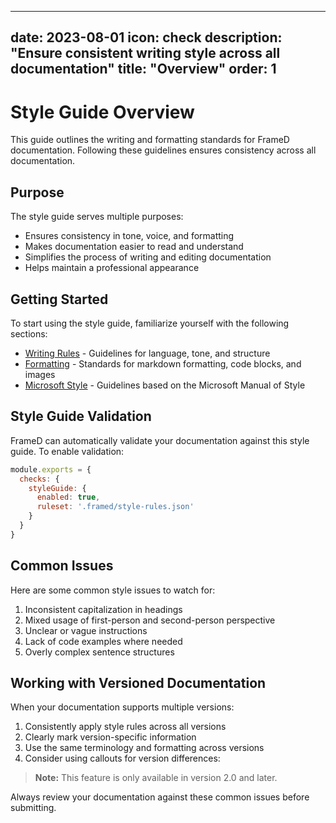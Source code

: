 
---
date: 2023-08-01
icon: check
description: "Ensure consistent writing style across all documentation"
title: "Overview"
order: 1
---

# Style Guide Overview

This guide outlines the writing and formatting standards for FrameD documentation. Following these guidelines ensures consistency across all documentation.

## Purpose

The style guide serves multiple purposes:

- Ensures consistency in tone, voice, and formatting
- Makes documentation easier to read and understand
- Simplifies the process of writing and editing documentation
- Helps maintain a professional appearance

## Getting Started

To start using the style guide, familiarize yourself with the following sections:

- [Writing Rules](/docs/style-guide/writing-rules) - Guidelines for language, tone, and structure
- [Formatting](/docs/style-guide/formatting) - Standards for markdown formatting, code blocks, and images
- [Microsoft Style](/docs/style-guide/microsoft-style) - Guidelines based on the Microsoft Manual of Style

## Style Guide Validation

FrameD can automatically validate your documentation against this style guide. To enable validation:

```javascript
module.exports = {
  checks: {
    styleGuide: {
      enabled: true,
      ruleset: '.framed/style-rules.json'
    }
  }
}
```

## Common Issues

Here are some common style issues to watch for:

1. Inconsistent capitalization in headings
2. Mixed usage of first-person and second-person perspective
3. Unclear or vague instructions
4. Lack of code examples where needed
5. Overly complex sentence structures

## Working with Versioned Documentation

When your documentation supports multiple versions:

1. Consistently apply style rules across all versions
2. Clearly mark version-specific information
3. Use the same terminology and formatting across versions
4. Consider using callouts for version differences:

> **Note:** This feature is only available in version 2.0 and later.

Always review your documentation against these common issues before submitting.
